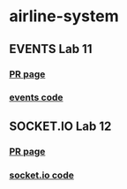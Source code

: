 # airline-system


## EVENTS Lab 11

### [PR page](https://github.com/Mohammad-Aljamal/airline-system/pull/3)
### [events code ](./src/)


## SOCKET.IO Lab 12

### [PR page](https://github.com/Mohammad-Aljamal/airline-system/pull/4)
### [socket.io code ](./socket.io/)